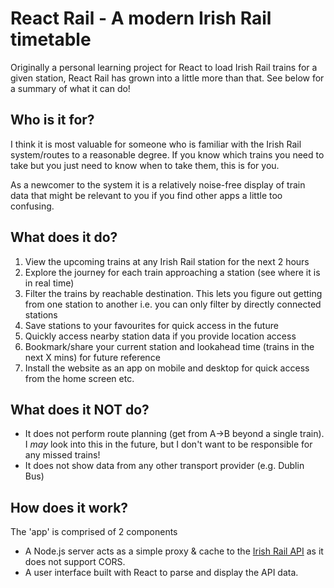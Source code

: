 # React Rail - A modern Irish Rail timetable

Originally a personal learning project for React to load Irish Rail trains for a given station, React Rail has grown into a little more than that. See below for a summary of what it can do!

## Who is it for?

I think it is most valuable for someone who is familiar with the Irish Rail system/routes to a reasonable degree. If you know which trains you need to take but you just need to know when to take them, this is for you.

As a newcomer to the system it is a relatively noise-free display of train data that might be relevant to you if you find other apps a little too confusing.

## What does it do?

1. View the upcoming trains at any Irish Rail station for the next 2 hours
1. Explore the journey for each train approaching a station (see where it is in real time)
1. Filter the trains by reachable destination. This lets you figure out getting from one station to another i.e. you can only filter by directly connected stations
1. Save stations to your favourites for quick access in the future
1. Quickly access nearby station data if you provide location access
1. Bookmark/share your current station and lookahead time (trains in the next X mins) for future reference
1. Install the website as an app on mobile and desktop for quick access from the home screen etc.

## What does it NOT do?

- It does not perform route planning (get from A->B beyond a single train). I _may_ look into this in the future, but I don't want to be responsible for any missed trains!
- It does not show data from any other transport provider (e.g. Dublin Bus)

## How does it work?

The 'app' is comprised of 2 components

- A Node.js server acts as a simple proxy & cache to the [Irish Rail API](http://api.irishrail.ie/realtime/) as it does not support CORS.
- A user interface built with React to parse and display the API data.
